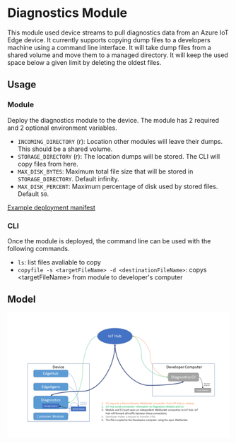 # Diagnostics Module
This module used device streams to pull diagnostics data from an Azure IoT Edge device. It currently supports copying dump files to a developers machine using a command line interface. It will take dump files from a shared volume and move them to a managed directory. It will keep the used space below a given limit by deleting the oldest files. 

## Usage
### Module
Deploy the diagnostics module to the device. The module has 2 required and 2 optional environment variables.
* ```INCOMING_DIRECTORY``` (r): Location other modules will leave their dumps. This should be a shared volume.
* ```STORAGE_DIRECTORY``` (r): The location dumps will be stored. The CLI will copy files from here.
* ```MAX_DISK_BYTES```: Maximum total file size that will be stored in ```STORAGE_DIRECTORY```. Default infinity.
* ```MAX_DISK_PERCENT```: Maximum percentage of disk used by stored files. Default ```50```.

[Example deployment manifest](docs\example_deployment.amd64.json)

### CLI
Once the module is deployed, the command line can be used with the following commands.
* ```ls```: list files avaliable to copy
* ```copyfile -s <targetFileName> -d <destinationFileName>```: copys \<targetFileName\> from module to developer's computer

## Model
![model](docs/DiagnosticsModule.png "Diagnostics Module"  )